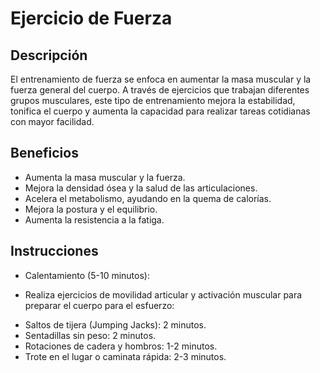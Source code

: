 # Ejercicio de Fuerza

## Descripción
El entrenamiento de fuerza se enfoca en aumentar la masa muscular y la fuerza general del cuerpo. A través de ejercicios que trabajan diferentes grupos musculares, este tipo de entrenamiento mejora la estabilidad, tonifica el cuerpo y aumenta la capacidad para realizar tareas cotidianas con mayor facilidad.

## Beneficios
- Aumenta la masa muscular y la fuerza.
- Mejora la densidad ósea y la salud de las articulaciones.
- Acelera el metabolismo, ayudando en la quema de calorías.
- Mejora la postura y el equilibrio.
- Aumenta la resistencia a la fatiga.

## Instrucciones
- Calentamiento (5-10 minutos):
* Realiza ejercicios de movilidad articular y activación muscular para preparar el cuerpo para el esfuerzo:

- Saltos de tijera (Jumping Jacks): 2 minutos.
- Sentadillas sin peso: 2 minutos.
- Rotaciones de cadera y hombros: 1-2 minutos.
- Trote en el lugar o caminata rápida: 2-3 minutos.




























